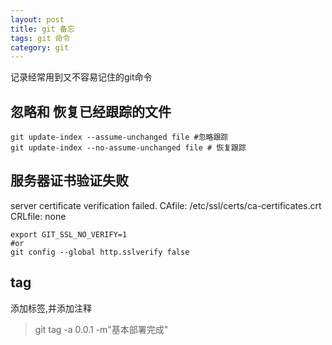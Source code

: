 ```yaml
---
layout: post
title: git 备忘
tags: git 命令
category: git
---
```



记录经常用到又不容易记住的git命令

## 忽略和 恢复已经跟踪的文件

```
git update-index --assume-unchanged file #忽略跟踪
git update-index --no-assume-unchanged file # 恢复跟踪
```

## 服务器证书验证失败
server certificate verification failed. CAfile: /etc/ssl/certs/ca-certificates.crt CRLfile: none

```
export GIT_SSL_NO_VERIFY=1
#or
git config --global http.sslverify false
```


## tag
添加标签,并添加注释

>git tag -a 0.0.1 -m"基本部署完成"
